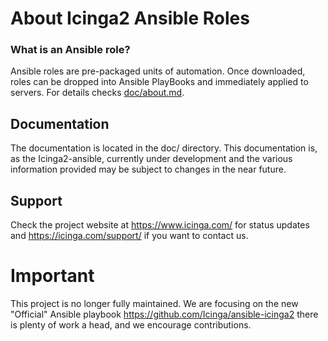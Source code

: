 # About Icinga2 Ansible Roles

### What is an Ansible role?

Ansible roles are pre-packaged units of automation. Once downloaded, roles can be dropped into Ansible PlayBooks and immediately applied to servers.
For details checks [doc/about.md](doc/about.md).

## Documentation

The documentation is located in the doc/ directory. This documentation is, as the Icinga2-ansible, currently under development and the various information provided may be subject to changes in the near future.

## Support

Check the project website at https://www.icinga.com/ for status updates and https://icinga.com/support/ if you want to contact us.

# Important

This project is no longer fully maintained.
We are focusing on the new "Official" Ansible playbook https://github.com/Icinga/ansible-icinga2 there is plenty of work a head, and we encourage contributions.
